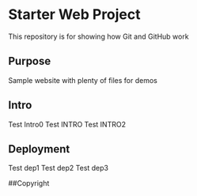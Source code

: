 # Starter Web Project

This repository is for showing how Git and GitHub work

## Purpose

Sample website with plenty of files for demos

## Intro
Test Intro0
Test INTRO
Test INTRO2
## Deployment
Test dep1
Test dep2
Test dep3


##Copyright
